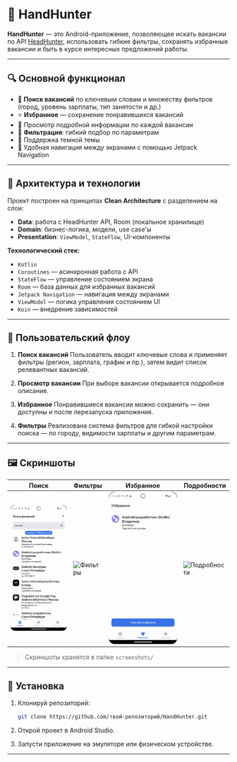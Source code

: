 # 💼 HandHunter

**HandHunter** — это Android-приложение, позволяющее искать вакансии по API [HeadHunter](https://api.hh.ru/), использовать гибкие фильтры, сохранять избранные вакансии и быть в курсе интересных предложений работы.

---

## 🔍 Основной функционал

* 🧠 **Поиск вакансий** по ключевым словам и множеству фильтров (город, уровень зарплаты, тип занятости и др.)
* ⭐ **Избранное** — сохранение понравившихся вакансий
* 📄 Просмотр подробной информации по каждой вакансии
* 📂 **Фильтрация**: гибкий подбор по параметрам
* 🌙 Поддержка темной темы
* 📲 Удобная навигация между экранами с помощью Jetpack Navigation

---

## 🧠 Архитектура и технологии

Проект построен на принципах **Clean Architecture** с разделением на слои:

* **Data**: работа с HeadHunter API, Room (локальное хранилище)
* **Domain**: бизнес-логика, модели, use case'ы
* **Presentation**: `ViewModel`, `StateFlow`, UI-компоненты

**Технологический стек:**

* `Kotlin`
* `Coroutines` — асинхронная работа с API
* `StateFlow` — управление состоянием экрана
* `Room` — база данных для избранных вакансий
* `Jetpack Navigation` — навигация между экранами
* `ViewModel` — логика управления состоянием UI
* `Koin` — внедрение зависимостей

---

## 📲 Пользовательский флоу

1. **Поиск вакансий**
   Пользователь вводит ключевые слова и применяет фильтры (регион, зарплата, график и пр.), затем видит список релевантных вакансий.

2. **Просмотр вакансии**
   При выборе вакансии открывается подробное описание.

3. **Избранное**
   Понравившиеся вакансии можно сохранить — они доступны и после перезапуска приложения.

4. **Фильтры**
   Реализована система фильтров для гибкой настройки поиска — по городу, видимости зарплаты и другим параметрам.

---

## 🖼️ Скриншоты

| Поиск                            | Фильтры                             | Избранное                               | Подробности                            |
| -------------------------------- | ----------------------------------- | --------------------------------------- | -------------------------------------- |
| ![Поиск](screenshots/search.png) | ![Фильтры](screenshots/filters.png) | ![Избранное](screenshots/favorites.png) | ![Подробности](screenshots/detail.png) |

> Скриншоты хранятся в папке `screenshots/`

---

## 🚀 Установка

1. Клонируй репозиторий:

   ```bash
   git clone https://github.com/твой-репозиторий/HandHunter.git
   ```

2. Открой проект в Android Studio.

3. Запусти приложение на эмуляторе или физическом устройстве.

---

